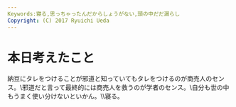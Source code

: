 ```yaml
---
Keywords:寝る,思っちゃったんだからしょうがない,頭の中だだ漏らし
Copyright: (C) 2017 Ryuichi Ueda
---
```

# 本日考えたこと
納豆にタレをつけることが邪道と知っていてもタレをつけるのが商売人のセンス。\\邪道だと言って最終的には商売人を救うのが学者のセンス。\\自分も世の中もうまく使い分けないといかん。\\\寝る。
